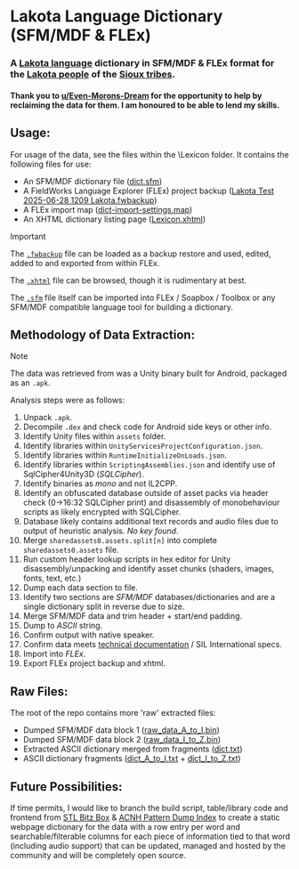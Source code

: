 # Lakota Language Dictionary (SFM/MDF & FLEx)

### A [Lakota language](https://en.wikipedia.org/wiki/Lakota_language) dictionary in SFM/MDF & FLEx format for the [Lakota people](https://en.wikipedia.org/wiki/Lakota_people) of the [Sioux tribes](https://en.wikipedia.org/wiki/Sioux).
#### Thank you to [u/Even-Morons-Dream](https://www.reddit.com/user/Even-Morons-Dream/) for the opportunity to help by reclaiming the data for them. I am honoured to be able to lend my skills.

## Usage:
For usage of the data, see the files within the \Lexicon folder.
It contains the following files for use:
* An SFM/MDF dictionary file ([dict.sfm](Lexicon/dict.sfm))
* A FieldWorks Language Explorer (FLEx) project backup ([Lakota Test 2025-06-28 1209 Lakota.fwbackup](Lexicon/Lakota%20Test%202025-06-28%201209%20Lakota.fwbackup))
* A FLEx import map ([dict-import-settings.map](Lexicon/dict-import-settings.map))
* An XHTML dictionary listing page ([Lexicon.xhtml](Lexicon/Lexicon.xhtml))

> [!IMPORTANT]  
>The [`.fwbackup`](Lexicon/Lakota%20Test%202025-06-28%201209%20Lakota.fwbackup) file can be loaded as a backup restore and used, edited, added to and exported from within FLEx.
> 
>The [`.xhtml`](Lexicon/Lexicon.xhtml) file can be browsed, though it is rudimentary at best.
> 
>The [`.sfm`](Lexicon/dict.sfm) file itself can be imported into FLEx / Soapbox / Toolbox or any SFM/MDF compatible language tool for building a dictionary.

## Methodology of Data Extraction:
> [!NOTE] 
>The data was retrieved from was a Unity binary built for Android, packaged as an `.apk`.

Analysis steps were as follows:
1. Unpack `.apk`.
2. Decompile `.dex` and check code for Android side keys or other info.
3. Identify Unity files within `assets` folder.
4. Identify libraries within `UnityServicesProjectConfiguration.json`.
5. Identify libraries within `RuntimeInitializeOnLoads.json`.
6. Identify libraries within `ScriptingAssemblies.json` and identify use of SqlCipher4Unity3D (_SQLCipher_).
7. Identify binaries as _mono_ and not IL2CPP.
8. Identify an obfuscated database outside of asset packs via header check (0->16:32 SQLCipher print) and disassembly of monobehaviour scripts as likely encrypted with SQLCipher.
9. Database likely contains additional text records and audio files due to output of heuristic analysis. _No key found_.
10. Merge `sharedassets0.assets.split[n]` into complete `sharedassets0.assets` file.
11. Run custom header lookup scripts in hex editor for Unity disassembly/unpacking and identify asset chunks (shaders, images, fonts, text, etc.)
12. Dump each data section to file.
13. Identify two sections are _SFM/MDF_ databases/dictionaries and are a single dictionary split in reverse due to size.
14. Merge SFM/MDF data and trim header + start/end padding.
15. Dump to _ASCII_ string.
16. Confirm output with native speaker.
17. Confirm data meets [technical documentation](_refs) / SIL International specs.
18. Import into _FLEx_.
19. Export FLEx project backup and xhtml.

## Raw Files:
The root of the repo contains more 'raw' extracted files:
* Dumped SFM/MDF data block 1 ([raw_data_A_to_I.bin](raw_data_A_to_I.bin))
* Dumped SFM/MDF data block 2 ([raw_data_I_to_Z.bin](raw_data_I_to_Z.bin))
* Extracted ASCII dictionary merged from fragments ([dict.txt](dict.txt))
* ASCII dictionary fragments ([dict_A_to_I.txt](dict_A_to_I.txt) + [dict_I_to_Z.txt](dict_I_to_Z.txt))

## Future Possibilities:
If time permits, I would like to branch the build script, table/library code and frontend from [STL Bitz Box](https://github.com/vectorcmdr/STL-Bitz-Box) & [ACNH Pattern Dump Index](https://github.com/vectorcmdr/ACNH-Pattern-Dump-Index) to create a static webpage dictionary for the data with a row entry per word and searchable/filterable columns for each piece of information tied to that word (including audio support) that can be updated, managed and hosted by the community and will be completely open source.
